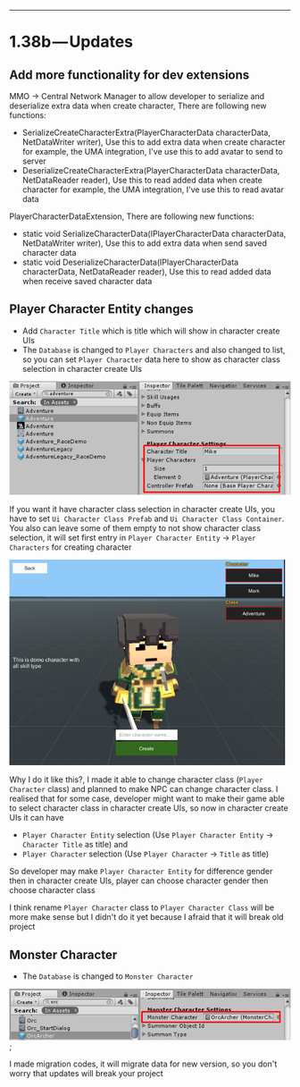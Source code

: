 * * *

1.38b — Updates
==============

## Add more functionality for dev extensions

MMO -> Central Network Manager to allow developer to serialize and deserialize extra data when create character, There are following new functions: 

*   SerializeCreateCharacterExtra(PlayerCharacterData characterData, NetDataWriter writer), Use this to add extra data when create character for example, the UMA integration, I've use this to add avatar to send to server
*   DeserializeCreateCharacterExtra(PlayerCharacterData characterData, NetDataReader reader), Use this to read added data when create character for example, the UMA integration, I've use this to read avatar data

PlayerCharacterDataExtension, There are following new functions:
*   static void SerializeCharacterData(IPlayerCharacterData characterData, NetDataWriter writer), Use this to add extra data when send saved character data
*   static void DeserializeCharacterData(IPlayerCharacterData characterData, NetDataReader reader), Use this to read added data when receive saved character data

## Player Character Entity changes

*   Add `Character Title` which is title which will show in character create UIs
*   The `Database` is changed to `Player Characters` and also changed to list, so you can set `Player Character` data here to show as character class selection in character create UIs

![](../images/new_player_character_entity_setting.png)

If you want it have character class selection in character create UIs, you have to set `Ui Character Class Prefab` and `Ui Character Class Container`. You also can leave some of them empty to not show character class selection, it will set first entry in `Player Character Entity` -> `Player Characters` for creating character

![](../images/new_character_creation_scene.png)

Why I do it like this?, I made it able to change character class (`Player Character` class) and planned to make NPC can change character class. I realised that for some case, developer might want to make their game able to select character class in character create UIs, so now in character create UIs it can have 
  - `Player Character Entity` selection (Use `Player Character Entity` -> `Character Title` as title) and 
  - `Player Character` selection (Use `Player Character` -> `Title` as title)

So developer may make `Player Character Entity` for difference gender then in character create UIs, player can choose character gender then choose character class

I think rename `Player Character` class to `Player Character Class` will be more make sense but I didn't do it yet because I afraid that it will break old project

## Monster Character

*   The `Database` is changed to `Monster Character`

![](../images/new_monster_character_entity_setting.png);

I made migration codes, it will migrate data for new version, so you don't worry that updates will break your project
